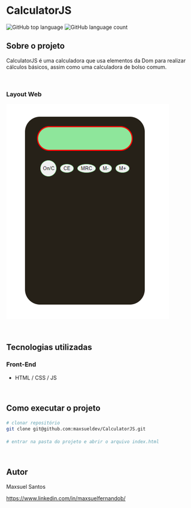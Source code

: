 # CalculatorJS

![GitHub top language](https://img.shields.io/github/languages/top/maxsueldev/CalculatorJS?color=green)
![GitHub language count](https://img.shields.io/github/languages/count/maxsueldev/CalculatorJS?color=green)

## Sobre o projeto

CalculatorJS é uma calculadora que usa elementos da Dom para realizar cálculos básicos, assim como uma calculadora de bolso comum. 

<br>

### Layout Web

![Print screen CalculatorJS](img/print1.png)

<br>

## Tecnologias utilizadas

### Front-End
* HTML / CSS / JS

<br>

## Como executar o projeto
```bash
# clonar repositório
git clone git@github.com:maxsueldev/CalculatorJS.git

# entrar na pasta do projeto e abrir o arquivo index.html
```

<br>

## Autor
Maxsuel Santos

<https://www.linkedin.com/in/maxsuelfernandob/>
